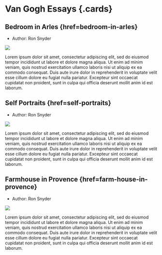 # Van Gogh Essays {.cards}

## Bedroom in Arles {href=bedroom-in-arles}

- Author: Ron Snyder

![](https://iiif.juncture-digital.org/thumbnail/wc:Vincent_van_Gogh_-_De_slaapkamer_-_Google_Art_Project.jpg)

Lorem ipsum dolor sit amet, consectetur adipiscing elit, sed do eiusmod tempor incididunt ut labore et dolore magna aliqua. Ut enim ad minim veniam, quis nostrud exercitation ullamco laboris nisi ut aliquip ex ea commodo consequat. Duis aute irure dolor in reprehenderit in voluptate velit esse cillum dolore eu fugiat nulla pariatur. Excepteur sint occaecat cupidatat non proident, sunt in culpa qui officia deserunt mollit anim id est laborum.

## Self Portraits {href=self-portraits}

- Author: Ron Snyder

![](https://iiif.juncture-digital.org/thumbnail/wc:Zelfportret_als_schilder_-_s0022V1962_-_Van_Gogh_Museum.jpg)

Lorem ipsum dolor sit amet, consectetur adipiscing elit, sed do eiusmod tempor incididunt ut labore et dolore magna aliqua. Ut enim ad minim veniam, quis nostrud exercitation ullamco laboris nisi ut aliquip ex ea commodo consequat. Duis aute irure dolor in reprehenderit in voluptate velit esse cillum dolore eu fugiat nulla pariatur. Excepteur sint occaecat cupidatat non proident, sunt in culpa qui officia deserunt mollit anim id est laborum.

## Farmhouse in Provence {href=farm-house-in-provence}

- Author: Ron Snyder

![](https://iiif.juncture-digital.org/thumbnail/wc:Farmhouse_in_Provence,_1888,_Vincent_van_Gogh,_NGA.jpg)

Lorem ipsum dolor sit amet, consectetur adipiscing elit, sed do eiusmod tempor incididunt ut labore et dolore magna aliqua. Ut enim ad minim veniam, quis nostrud exercitation ullamco laboris nisi ut aliquip ex ea commodo consequat. Duis aute irure dolor in reprehenderit in voluptate velit esse cillum dolore eu fugiat nulla pariatur. Excepteur sint occaecat cupidatat non proident, sunt in culpa qui officia deserunt mollit anim id est laborum.